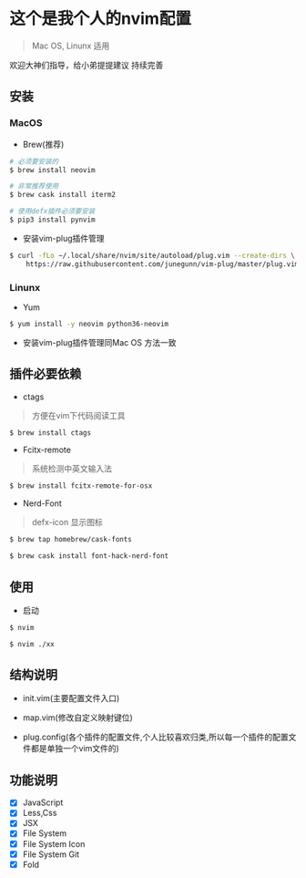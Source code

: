 # 这个是我个人的nvim配置
> Mac OS, Linunx 适用

欢迎大神们指导，给小弟提提建议
持续完善

## 安装

### MacOS

- Brew(推荐)
```bash
# 必须要安装的
$ brew install neovim

# 非常推荐使用
$ brew cask install iterm2

# 使用defx插件必须要安装
$ pip3 install pynvim
```

- 安装vim-plug插件管理
```bash
$ curl -fLo ~/.local/share/nvim/site/autoload/plug.vim --create-dirs \
    https://raw.githubusercontent.com/junegunn/vim-plug/master/plug.vim
```

### Linunx

- Yum
```bash
$ yum install -y neovim python36-neovim
```

- 安装vim-plug插件管理同Mac OS 方法一致

## 插件必要依赖

- ctags
> 方便在vim下代码阅读工具
```bash
$ brew install ctags
```

- Fcitx-remote
> 系统检测中英文输入法
```bash
$ brew install fcitx-remote-for-osx
```

- Nerd-Font
> defx-icon 显示图标
```bash
$ brew tap homebrew/cask-fonts

$ brew cask install font-hack-nerd-font
```

## 使用

- 启动
```bash
$ nvim

$ nvim ./xx
```

## 结构说明

- init.vim(主要配置文件入口)

- map.vim(修改自定义映射键位)

- plug.config(各个插件的配置文件,个人比较喜欢归类,所以每一个插件的配置文件都是单独一个vim文件的)

## 功能说明

- [x] JavaScript
- [x] Less,Css
- [x] JSX
- [x] File System
- [x] File System Icon
- [x] File System Git
- [x] Fold

